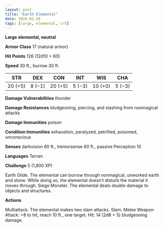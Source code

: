 ```yaml
---
layout: post
title: "Earth Elemental"
date: 2016-02-29
tags: [large, elemental, cr5]
---
```


**Large elemental, neutral**

**Armor Class** 17 (natural armor)

**Hit Points** 126 (12d10 + 60)

**Speed** 30 ft., burrow 30 ft.

|   STR   |   DEX   |   CON   |   INT   |   WIS   |   CHA   |
|:-----:|:-----:|:-----:|:-----:|:-----:|:-----:|
| 20 (+5) | 8 (−1) | 20 (+5) | 5 (−3) | 10 (+0) | 5 (−3) |

**Damage Vulnerabilities** thunder 

**Damage Resistances** bludgeoning, piercing, and slashing from nonmagical attacks 

**Damage Immunities** poison 

**Condition Immunities** exhaustion, paralyzed, petrified, poisoned, unconscious 

**Senses** darkvision 60 ft., tremorsense 60 ft., passive Perception 10 

**Languages** Terran 

**Challenge** 5 (1,800 XP)

 Earth Glide. The elemental can burrow through nonmagical, unworked earth and stone. While doing so, the elemental doesn’t disturb the material it moves through. Siege Monster. The elemental deals double damage to objects and structures. 

**Actions** 

Multiattack. The elemental makes two slam attacks. Slam. Melee Weapon Attack: +8 to hit, reach 10 ft., one target. Hit: 14 (2d8 + 5) bludgeoning damage.